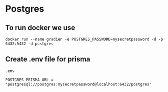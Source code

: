 # Postgres

## To run docker we use 

```
docker run --name gradien -e POSTGRES_PASSWORD=mysecretpassword -d -p 6432:5432 -d postgres 
```

## Create .env file for prisma
`.env` 

```
POSTGRES_PRISMA_URL = "postgresql://postgres:mysecretpassword@localhost:6432/postgres"
```